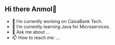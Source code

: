 ## Hi there Anmol👋

- 🔭 I’m currently working on CaixaBank Tech.
- 🌱 I’m currently learning Java for Microservices.
- 💬 Ask me about ...
- 📫 How to reach me: ...

